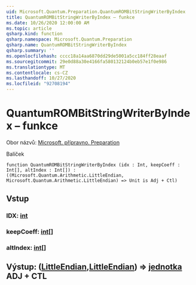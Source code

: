 ```yaml
---
uid: Microsoft.Quantum.Preparation.QuantumROMBitStringWriterByIndex
title: QuantumROMBitStringWriterByIndex – funkce
ms.date: 10/26/2020 12:00:00 AM
ms.topic: article
qsharp.kind: function
qsharp.namespace: Microsoft.Quantum.Preparation
qsharp.name: QuantumROMBitStringWriterByIndex
qsharp.summary: ''
ms.openlocfilehash: cccc18a14aa6870dd29de5001a5cc184ff28eaaf
ms.sourcegitcommit: 29e0d88a30e4166fa580132124b0eb57e1f0e986
ms.translationtype: MT
ms.contentlocale: cs-CZ
ms.lasthandoff: 10/27/2020
ms.locfileid: "92708194"
---
```

# <a name="quantumrombitstringwriterbyindex-function"></a>QuantumROMBitStringWriterByIndex – funkce

Obor názvů: [Microsoft. přípravno. Preparation](xref:Microsoft.Quantum.Preparation)

Balíček [](https://nuget.org/packages/)




```qsharp
function QuantumROMBitStringWriterByIndex (idx : Int, keepCoeff : Int[], altIndex : Int[]) : ((Microsoft.Quantum.Arithmetic.LittleEndian, Microsoft.Quantum.Arithmetic.LittleEndian) => Unit is Adj + Ctl)
```


## <a name="input"></a>Vstup

### <a name="idx--int"></a>IDX: [int](xref:microsoft.quantum.lang-ref.int)




### <a name="keepcoeff--int"></a>keepCoeff: [int](xref:microsoft.quantum.lang-ref.int)[]




### <a name="altindex--int"></a>altIndex: [int](xref:microsoft.quantum.lang-ref.int)[]





## <a name="output--littleendianlittleendian--unit-adj--ctl"></a>Výstup: ([LittleEndian](xref:Microsoft.Quantum.Arithmetic.LittleEndian),[LittleEndian](xref:Microsoft.Quantum.Arithmetic.LittleEndian)) => [jednotka](xref:microsoft.quantum.lang-ref.unit) ADJ + CTL

